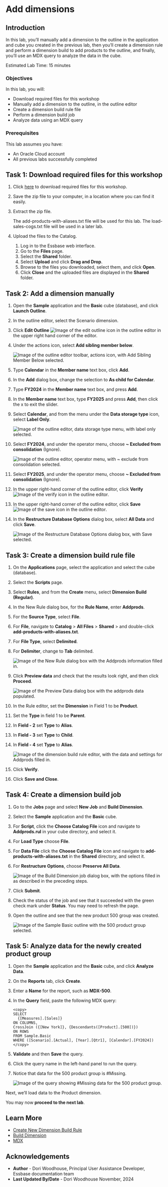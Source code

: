 # Add dimensions

## Introduction

In this lab, you’ll manually add a dimension to the outline in the application and cube you created in the previous lab, then you’ll create a dimension rule and perform a dimension build to add products to the outline, and finally, you’ll use an MDX query to analyze the data in the cube.

Estimated Lab Time: 15 minutes

### Objectives

In this lab, you will:

* Download required files for this workshop
* Manually add a dimension to the outline, in the outline editor
* Create a dimension build rule file
* Perform a dimension build job
* Analyze data using an MDX query

### Prerequisites

This lab assumes you have:

* An Oracle Cloud account
* All previous labs successfully completed

## Task 1: Download required files for this workshop

1. Click [here](https://c4u04.objectstorage.us-ashburn-1.oci.customer-oci.com/p/EcTjWk2IuZPZeNnD_fYMcgUhdNDIDA6rt9gaFj_WZMiL7VvxPBNMY60837hu5hga/n/c4u04/b/livelabsfiles/o/data-management-library-files/add-products-with-aliases-and-load-sales-cogs-files.zip) to download required files for this workshop.

2. Save the zip file to your computer, in a location where you can find it easily.

3. Extract the zip file.

    The add-products-with-aliases.txt file will be used for this lab. The load-sales-cogs.txt file will be used in a later lab.

4. Upload the files to the Catalog.

    1. Log in to the Essbase web interface.
    2. Go to the **Files** page.
    3. Select the **Shared** folder.
    4. Select **Upload** and click **Drag and Drop**.
    5. Browse to the files you downloaded, select them, and click **Open**.
    6. Click **Close** and the uploaded files are displayed in the **Shared** folder.

## Task 2: Add a dimension manually

1. Open the **Sample** application and the **Basic** cube (database), and click **Launch Outline**.

2. In the outline editor, select the Scenario dimension.

3. Click **Edit Outline** ![Image of the edit outline icon in the outline editor](images/icon-edit-outline-redwood.png) in the upper right hand corner of the editor.

4. Under the actions icon, select **Add sibling member below**.

    ![Image of the outline editor toolbar, actions icon, with Add Sibling Member Below selected.](images/add-sibling-redwood.png)

5. Type **Calendar** in the **Member name** text box, click **Add**.

6. In the **Add** dialog box, change the selection to **As child for Calendar**.

7. Type **FY2024** in the **Member name** text box, and press **Add**.

8. In the **Member name** text box, type **FY2025** and press **Add**, then click the x to exit the slider.

9. Select **Calendar**, and from the menu under the **Data storage type** icon, select **Label Only**.

    ![Image of the outline editor, data storage type menu, with label only selected.](images/label-only-redwood.png)

10. Select **FY2024**, and under the operator menu, choose **~ Excluded from consolidation** (Ignore).

    ![Image of the outline editor, operator menu, with ~ exclude from consolidation selected.](images/operator-ignore-redwood.png)

11. Select **FY2025**, and under the operator menu, choose **~ Excluded from consolidation** (Ignore).

12. In the upper right-hand corner of the outline editor, click **Verify** ![Image of the verify icon in the outline editor](images/verify-outline-icon-redwood.png).

13. In the upper right-hand corner of the outline editor, click **Save** ![Image of the save icon in the outline editor](images/save-outline-icon-redwood.png).

14. In the **Restructure Database Options** dialog box, select **All Data** and click **Save**.

    ![Image of the Restructure Database Options dialog box, with Save selected.](images/restructure-database-options-redwood.png)

## Task 3: Create a dimension build rule file

1. On the **Applications** page, select the application and select the cube (database).

3. Select the **Scripts** page.

4. Select **Rules**, and from the **Create** menu, select **Dimension Build (Regular)**.

5. In the New Rule dialog box, for the **Rule Name**, enter **Addprods**.

6. For the **Source Type**, select **File**.

7. For **File**, navigate to **Catalog** > **All Files** > **Shared** > and double-click **add-products-with-aliases.txt**.

8. For **File Type**, select **Delimited**.

9. For **Delimiter**, change to **Tab** delimited.

    ![Image of the New Rule dialog box with the Addprods information filled in.](images/addprods-rule-redwood.png)

10. Click **Preview data** and check that the results look right, and then click **Proceed**.

    ![Image of the Preview Data dialog box with the addprods data populated.](images/addprods-rule-preview-data-redwood.png)

11. In the Rule editor, set the **Dimension** in Field 1 to be **Product**.

12. Set the **Type** in field 1 to be **Parent**.

13. In **Field - 2** set **Type** to **Alias**.

14. In **Field - 3** set **Type** to **Child**.

15. In **Field - 4** set **Type** to **Alias**.

    ![Image of the dimension build rule editor, with the data and settings for Addprods filled in.](images/dimension-build-rule-editor-redwood.png)

16. Click **Verify**.

17. Click **Save and Close**.

## Task 4: Create a dimension build job

1. Go to the **Jobs** page and select **New Job** and **Build Dimension**.

2. Select the **Sample** application and the **Basic** cube.

3. For **Script**, click the **Choose Catalog File** icon and navigate to **Addprods.rul** in your cube directory, and select it.

4. For **Load Type** choose **File**.

5. For **Data File** click the **Choose Catalog File** icon and navigate to **add-products-with-aliases.txt** in the **Shared** directory, and select it.

5. For **Restructure Options**, choose **Preserve All Data**.

    ![Image of the Build Dimension job dialog box, with the options filled in as described in the preceding steps.](images/build-dimension-job-redwood.png)

6. Click **Submit**.

7. Check the status of the job and see that it succeeded with the green check mark under **Status**. You may need to refresh the page.

8. Open the outline and see that the new product 500 group was created.

    ![Image of the Sample Basic outline with the 500 product group selected.](images/outline-with-500-products-redwood.png)

## Task 5: Analyze data for the newly created product group

1. Open the **Sample** application and the **Basic** cube, and click **Analyze Data**.

2. On the **Reports** tab, click **Create**.

3. Enter a **Name** for the report, such as **MDX-500**.

4. In the **Query** field, paste the following MDX query:

    ```
    <copy>
    SELECT
      {[Measures].[Sales]}
    ON COLUMNS,
    CrossJoin ({[New York]}, {Descendants([Product].[500])})
    ON ROWS
    FROM Sample.Basic
    WHERE ([Scenario].[Actual], [Year].[Qtr1], [Calendar].[FY2024])
    </copy>
    ```

5. **Validate** and then **Save** the query.

6. Click the query name in the left-hand panel to run the query.

7. Notice that data for the 500 product group is #Missing.

    ![Image of the query showing #Missing data for the 500 product group.](images/missing-product-data.png)

Next, we’ll load data to the Product dimension.

You may now **proceed to the next lab**.

## Learn More

* [Create New Dimension Build Rule](https://docs.oracle.com/en/database/other-databases/essbase/21/essdm/create-new-dimension-build-rule.html)
* [Build Dimension](https://docs.oracle.com/en/database/other-databases/essbase/21/ugess/run-and-manage-jobs-using-web-interface.html#GUID-823F8D30-0A59-4835-97FC-6A6494B46D36)
* [MDX](https://docs.oracle.com/en/database/other-databases/essbase/21/esscq/mdx.html)

## Acknowledgements

* **Author** - Dori Woodhouse, Principal User Assistance Developer, Essbase documentation team
* **Last Updated By/Date** - Dori Woodhouse November, 2024
